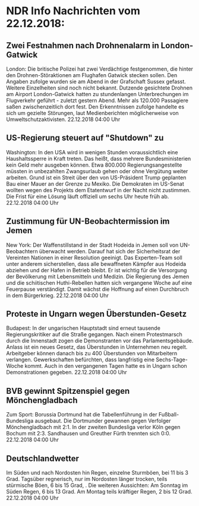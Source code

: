 # NDR Info Nachrichten vom 22.12.2018:


## Zwei Festnahmen nach Drohnenalarm in London-Gatwick
London: Die britische Polizei hat zwei Verdächtige festgenommen, die hinter den Drohnen-Störaktionen am Flughafen Gatwick stecken sollen. Den Angaben zufolge wurden sie am Abend in der Grafschaft Sussex gefasst. Weitere Einzelheiten sind noch nicht bekannt. Dutzende gesichtete Drohnen am Airport London-Gatwick hatten zu stundenlangen Unterbrechungen im Flugverkehr geführt - zuletzt gestern Abend. Mehr als 120.000 Passagiere saßen zwischenzeitlich dort fest. Den Erkenntnissen zufolge handelte es sich um gezielte Störungen, laut Medienberichten möglicherweise von Umweltschutzaktivisten. 22.12.2018 04:00 Uhr 

## US-Regierung steuert auf "Shutdown" zu
Washington: In den USA wird in wenigen Stunden voraussichtlich eine Haushaltssperre in Kraft treten. Das heißt, dass mehrere Bundesministerien kein Geld mehr ausgeben können. Etwa 800.000 Regierungsangestellte müssten in unbezahlten Zwangsurlaub gehen oder ohne Vergütung weiter arbeiten. Grund ist ein Streit über den von US-Präsident Trump geplanten Bau einer Mauer an der Grenze zu Mexiko. Die Demokraten im US-Senat wollten wegen des Projekts dem Etatentwurf in der Nacht nicht zustimmen. Die Frist für eine Lösung läuft offiziell um sechs Uhr heute früh ab. 22.12.2018 04:00 Uhr 

## Zustimmung für UN-Beobachtermission im Jemen
New York: Der Waffenstillstand in der Stadt Hodeida in Jemen soll von UN-Beobachtern überwacht werden. Darauf hat sich der Sicherheitsrat der Vereinten Nationen in einer Resolution geeinigt. Das Experten-Team soll unter anderem sicherstellen, dass alle bewaffneten Kämpfer aus Hodeida abziehen und der Hafen in Betrieb bleibt. Er ist wichtig für die Versorgung der Bevölkerung mit Lebensmitteln und Medizin. Die Regierung des Jemen und die schiitischen Huthi-Rebellen hatten sich vergangene Woche auf eine Feuerpause verständigt. Damit wächst die Hoffnung auf einen Durchbruch in dem Bürgerkrieg. 22.12.2018 04:00 Uhr 

## Proteste in Ungarn wegen Überstunden-Gesetz
Budapest: In der ungarischen Hauptstadt sind erneut tausende Regierungskritiker auf die Straße gegangen. Nach einem Protestmarsch durch die Innenstadt zogen die Demonstranten vor das Parlamentsgebäude. Anlass ist ein neues Gesetz, das Überstunden in Unternehmen neu regelt. Arbeitgeber können danach bis zu 400 Überstunden von Mitarbeitern verlangen. Gewerkschaften befürchten, dass langfristig eine Sechs-Tage-Woche kommt. Auch in den vergangenen Tagen hatte es in Ungarn schon Demonstrationen gegeben. 22.12.2018 04:00 Uhr 

## BVB gewinnt Spitzenspiel gegen Mönchengladbach
Zum Sport:	Borussia Dortmund hat die Tabellenführung in der Fußball-Bundesliga ausgebaut. Die Dortmunder gewannen gegen Verfolger Mönchengladbach mit 2:1. In der zweiten Bundesliga verlor Köln gegen Bochum mit 2:3. Sandhausen und Greuther Fürth trennten sich 0:0. 22.12.2018 04:00 Uhr 

## Deutschlandwetter
Im Süden und nach Nordosten hin Regen, einzelne Sturmböen, bei 11 bis 3 Grad. Tagsüber regnerisch, nur im Nordosten länger trocken, teils stürmische Böen, 6 bis 15 Grad, . Die weiteren Aussichten: Am Sonntag im Süden Regen, 6 bis 13 Grad. Am Montag teils kräftiger Regen, 2 bis 12 Grad. 22.12.2018 04:00 Uhr 
